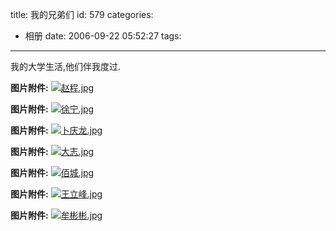 title: 我的兄弟们
id: 579
categories:
  - 相册
date: 2006-09-22 05:52:27
tags:
---

我的大学生活,他们伴我度过.

**图片附件:**
[![赵程.jpg](http://www.foolbird.net/wp-content/uploads/2007/01/23_zhaocheng.thumbnail.jpg)](//blog.foolbird.net/?attachment_id=15 "赵程.jpg")

**图片附件:**
[![徐宁.jpg](http://www.foolbird.net/wp-content/uploads/2007/01/24_xuning.thumbnail.jpg)](//blog.foolbird.net/?attachment_id=16 "徐宁.jpg")

**图片附件:**
[![卜庆龙.jpg](http://www.foolbird.net/wp-content/uploads/2007/01/25_buqinglong.thumbnail.jpg)](//blog.foolbird.net/?attachment_id=17 "卜庆龙.jpg")

**图片附件:**
[![大志.jpg](http://www.foolbird.net/wp-content/uploads/2007/01/26_lidazhi.thumbnail.jpg)](//blog.foolbird.net/?attachment_id=18 "大志.jpg")

**图片附件:**
[![佰城.jpg](http://www.foolbird.net/wp-content/uploads/2007/01/27_baicheng.thumbnail.jpg)](//blog.foolbird.net/?attachment_id=19 "佰城.jpg")

**图片附件:**
[![王立峰.jpg](http://www.foolbird.net/wp-content/uploads/2007/01/30_wanglifeng.thumbnail.jpg)](//blog.foolbird.net/?attachment_id=22 "王立峰.jpg")

**图片附件:**
[![牟彬彬.jpg](http://www.foolbird.net/wp-content/uploads/2007/01/31_mubinbin.thumbnail.jpg)](//blog.foolbird.net/?attachment_id=23 "牟彬彬.jpg")